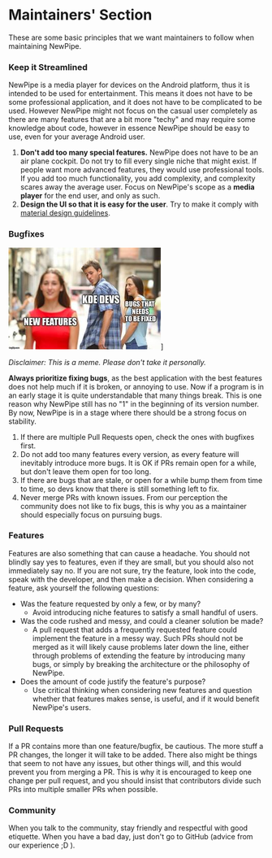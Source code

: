 # Maintainers' Section

These are some basic principles that we want maintainers to follow when maintaining NewPipe.


### Keep it Streamlined
NewPipe is a media player for devices on the Android platform, thus it is intended to be used for entertainment. This means it does not have to be some professional
application, and it does not have to be complicated to be used.
However NewPipe might not focus on the casual user completely as there are
many features that are a bit more "techy" and may require some knowledge about
code, however in essence NewPipe should be easy to use, even for your average Android user.

1. __Don't add too many special
  features.__ NewPipe does not have to be an air plane cockpit. Do not try to fill every single niche that might exist. If people want more advanced features, they
  would use professional tools. If you add too much functionality, you add complexity, and complexity scares away the average user. Focus on NewPipe's scope as a **media player** for the end user, and only as such. 
2. __Design the UI so that it is easy for the user__. Try to make it comply with
  [material design guidelines](https://material.io/design/guidelines-overview/).
  

### Bugfixes

![kde_in_a_nutshell](img/kde_in_a_nutshell.jpg)]

*Disclaimer: This is a meme. Please don't take it personally.*

 __Always prioritize fixing bugs__, as the best application with the best features
   does not help much if it is broken, or annoying to use. Now if a program
   is in an early stage it is quite understandable that many things break. This
   is one reason why NewPipe still has no "1" in the beginning of its version
   number.
   By now, NewPipe is in a stage where there should be a strong focus on
   stability.

1. If there are multiple Pull Requests open, check the ones with bugfixes first.
2. Do not add too many features every version, as every feature will inevitably
    introduce more bugs. It is OK if PRs remain open for a while, but don't leave them open for too long.
3. If there are bugs that are stale, or open for a while bump them from time
   to time, so devs know that there is still something left to fix.
4. Never merge PRs with known issues. From our perception the community does not like to fix bugs, this is why you as a maintainer should
   especially focus on pursuing bugs.


### Features

Features are also something that can cause a headache. You should not blindly
say yes to features, even if they are small, but you should also not immediately say no. If you are not sure, try the feature, look into the
code, speak with the developer, and then make a decision. When considering a feature, ask yourself the following questions:

- Was the feature requested by only a few, or by many?
	- Avoid introducing niche features to satisfy a small handful of users.
- Was the code rushed and messy, and could a cleaner solution be made?	
	- A pull request that adds a frequently requested feature could implement the feature in a messy way. Such PRs should not be merged as it will likely cause problems later down the line, either through problems of extending the feature by introducing many bugs, or simply by breaking the architecture or the philosophy of NewPipe.
- Does the amount of code justify the feature's purpose? 
	- Use critical thinking when considering new features and question
whether that features makes sense, is useful, and if it would benefit NewPipe's users.



### Pull Requests

If a PR contains more than one feature/bugfix, be cautious. The more stuff a PR changes, the longer it will take to be added.
There also might be things that seem to not have any issues, but other things will, and this would prevent you from merging a PR. This is why it is encouraged to keep one change per pull request, and you should insist that contributors divide such PRs into multiple smaller PRs when possible.

### Community

When you talk to the community, stay friendly and respectful with good etiquette.
When you have a bad day, just don't go to GitHub (advice from our experience ;D ).



